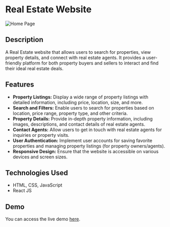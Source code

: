 # Real Estate Website

![Home Page]("public/homepage.png")

## Description

A Real Estate website that allows users to search for properties, view property details, and connect with real estate agents. It provides a user-friendly platform for both property buyers and sellers to interact and find their ideal real estate deals.

## Features

- **Property Listings:** Display a wide range of property listings with detailed information, including price, location, size, and more.
- **Search and Filters:** Enable users to search for properties based on location, price range, property type, and other criteria.
- **Property Details:** Provide in-depth property information, including images, descriptions, and contact details of real estate agents.
- **Contact Agents:** Allow users to get in touch with real estate agents for inquiries or property visits.
- **User Authentication:** Implement user accounts for saving favorite properties and managing property listings (for property owners/agents).
- **Responsive Design:** Ensure that the website is accessible on various devices and screen sizes.

## Technologies Used
  - HTML, CSS, JavaScript
  - React JS

## Demo

You can access the live demo [here](https://rent-up22.vercel.app).

